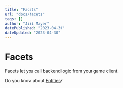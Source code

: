 ```yaml
---
title: "Facets"
url: "docs/facets"
tags: []
author: "Jiří Mayer"
datePublished: "2023-04-30"
dateUpdated: "2023-04-30"
---
```


Facets
======

Facets let you call backend logic from your game client.

Do you know about [Entities](entities)?
